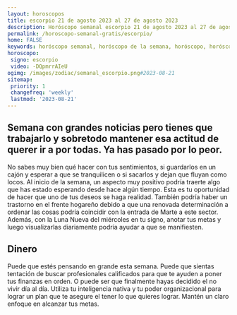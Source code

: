 ```yaml
---
layout: horoscopos
title: escorpio 21 de agosto 2023 al 27 de agosto 2023 
description: Horóscopo semanal escorpio 21 de agosto 2023 al 27 de agosto 2023. Semana con grandes noticias pero tienes que trabajarlo y sobretodo mantener esa actitud de querer ir a por todas. Ya has pasado por lo peor.
permalink: /horoscopo-semanal-gratis/escorpio/
home: FALSE
keywords: horóscopo semanal, horóscopo de la semana, horóscopo, horóscopo gratis,horóscopos, horóscopo esperanza gracia, horoscopos escorpio la semana, horóscopos gratis, Tarot, Astrologia, Zodíaco, escorpio, horoscopo gratis, semanal
horoscopo:
 signo: escorpio
 video: -DQpmrrAIeU
ogimg: /images/zodiac/semanal_escorpio.png#2023-08-21
sitemap:
 priority: 1
 changefreq: 'weekly'
 lastmod: '2023-08-21'
---
```




## Semana con grandes noticias pero tienes que trabajarlo y sobretodo mantener esa actitud de querer ir a por todas. Ya has pasado por lo peor.

No sabes muy bien qué hacer con tus sentimientos, si guardarlos en un cajón y esperar a que se tranquilicen o si sacarlos y dejan que fluyan como locos.
Al inicio de la semana, un aspecto muy positivo podría traerte algo que has estado esperando desde hace algún tiempo. Esta es tu oportunidad de hacer que uno de tus deseos se haga realidad. También podría haber un trastorno en el frente hogareño debido a que una renovada determinación a ordenar las cosas podría coincidir con la entrada de Marte a este sector. Además, con la Luna Nueva del miércoles en tu signo, anotar tus metas y luego visualizarlas diariamente podría ayudar a que se manifiesten.

## Dinero

Puede que estés pensando en grande esta semana. Puede que sientas tentación de buscar profesionales calificados para que te ayuden a poner tus finanzas en orden. O puede ser que finalmente hayas decidido el no vivir día al día. Utiliza tu inteligencia nativa y tu poder organizacional para lograr un plan que te asegure el tener lo que quieres lograr. Mantén un claro enfoque en alcanzar tus metas.